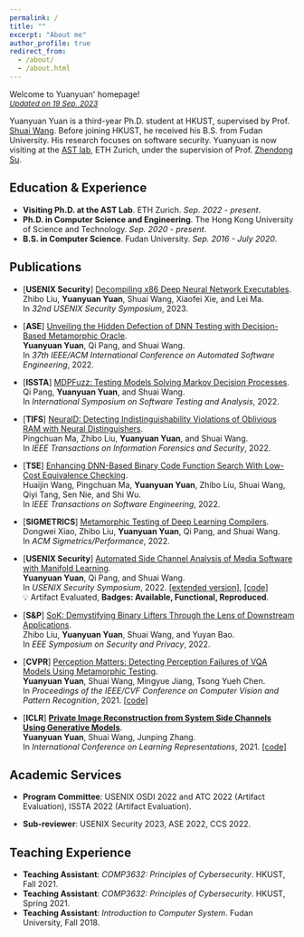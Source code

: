```yaml
---
permalink: /
title: ""
excerpt: "About me"
author_profile: true
redirect_from: 
  - /about/
  - /about.html
---
```


Welcome to Yuanyuan' homepage!  
*<font size="2"><u>Updated on 19 Sep. 2023</u></font>*

Yuanyuan Yuan is a third-year Ph.D. student at HKUST, supervised by Prof. [Shuai Wang](https://www.cse.ust.hk/~shuaiw/). Before joining HKUST, he received his B.S. from Fudan University. His research focuses on software security. Yuanyuan is now visiting at the [AST lab](https://ast.ethz.ch/), ETH Zurich, under the supervision of Prof. [Zhendong Su](https://people.inf.ethz.ch/suz/).

## Education & Experience

- **Visiting Ph.D. at the AST Lab**. ETH Zurich. *Sep. 2022 - present*.
- **Ph.D. in Computer Science and Engineering**. The Hong Kong University of Science and Technology. *Sep. 2020 - present*.
- **B.S. in Computer Science**. Fudan University. *Sep. 2016 - July 2020*.

## Publications

- [**USENIX Security**] <u>Decompiling x86 Deep Neural Network Executables</u>.  
Zhibo Liu, **Yuanyuan Yuan**, Shuai Wang, Xiaofei Xie, and Lei Ma.  
In *32nd USENIX Security Symposium*, 2023.

- [**ASE**] <u>Unveiling the Hidden Defection of DNN Testing with Decision-Based Metamorphic Oracle</u>.  
**Yuanyuan Yuan**, Qi Pang, and Shuai Wang.  
In *37th IEEE/ACM International Conference on Automated Software Engineering*, 2022.

- [**ISSTA**] <u>MDPFuzz: Testing Models Solving Markov Decision Processes</u>.  
Qi Pang, **Yuanyuan Yuan**, and Shuai Wang.  
In *International Symposium on Software Testing and Analysis*, 2022.

- [**TIFS**] <u>NeuralD: Detecting Indistinguishability Violations of Oblivious RAM with Neural Distinguishers</u>.  
Pingchuan Ma, Zhibo Liu, **Yuanyuan Yuan**, and Shuai Wang.  
In *IEEE Transactions on Information Forensics and Security*, 2022.

- [**TSE**] [Enhancing DNN-Based Binary Code Function Search With Low-Cost Equivalence Checking](https://ieeexplore.ieee.org/document/9707874).  
Huaijin Wang, Pingchuan Ma, **Yuanyuan Yuan**, Zhibo Liu, Shuai Wang, Qiyi Tang, Sen Nie, and Shi Wu.  
In *IEEE Transactions on Software Engineering*, 2022.

- [**SIGMETRICS**] <u>Metamorphic Testing of Deep Learning Compilers</u>.  
Dongwei Xiao, Zhibo Liu, **Yuanyuan Yuan**, Qi Pang, and Shuai Wang.  
In *ACM Sigmetrics/Performance*, 2022.

- [**USENIX Security**] [Automated Side Channel Analysis of Media Software with Manifold Learning](https://www.usenix.org/conference/usenixsecurity22/presentation/yuan).  
**Yuanyuan Yuan**, Qi Pang, and Shuai Wang.  
In *USENIX Security Symposium*, 2022. [[extended version]](https://arxiv.org/pdf/2112.04947.pdf), [[code]](https://github.com/Yuanyuan-Yuan/Manifold-SCA)  
💡 Artifact Evaluated, **Badges: Available, Functional, Reproduced**.

- [**S&P**] [SoK: Demystifying Binary Lifters Through the Lens of Downstream Applications](https://www.computer.org/csdl/proceedings-article/sp/2022/131600a453/1wKCev3wlbO).  
Zhibo Liu, **Yuanyuan Yuan**, Shuai Wang, and Yuyan Bao.  
In *EEE Symposium on Security and Privacy*, 2022.

- [**CVPR**] [Perception Matters: Detecting Perception Failures of VQA Models Using Metamorphic Testing](https://openaccess.thecvf.com/content/CVPR2021/html/Yuan_Perception_Matters_Detecting_Perception_Failures_of_VQA_Models_Using_Metamorphic_CVPR_2021_paper.html).  
**Yuanyuan Yuan**, Shuai Wang, Mingyue Jiang, Tsong Yueh Chen.  
In *Proceedings of the IEEE/CVF Conference on Computer Vision and Pattern Recognition*, 2021. [[code]](https://github.com/MetaVQA/MetaVQA)

- [**ICLR**] [**Private Image Reconstruction from System Side Channels Using Generative Models**](https://openreview.net/forum?id=y06VOYLcQXa).  
**Yuanyuan Yuan**, Shuai Wang, Junping Zhang.  
In *International Conference on Learning Representations*, 2021. [[code]](https://github.com/genSCA/genSCA)

<!-- ## Talks

- Private Image Reconstruction from System Side Channels Using Generative Models.  
[AI Time](http://www.aitime.cn/). 26 May 2021.  -->

## Academic Services

- **Program Committee**: USENIX OSDI 2022 and ATC 2022 (Artifact Evaluation), ISSTA 2022 (Artifact Evaluation).

- **Sub-reviewer**: USENIX Security 2023, ASE 2022, CCS 2022.
<!-- POPL 2020 Artifact Evaluation, ICICS 2020, ICICS 2021, AsiaCCS 2021, AsiaCCS 2022, Journal of System and Software.  -->

## Teaching Experience

- **Teaching Assistant**: *COMP3632: Principles of Cybersecurity*. HKUST, Fall 2021.
- **Teaching Assistant**: *COMP3632: Principles of Cybersecurity*. HKUST, Spring 2021.
- **Teaching Assistant**: *Introduction to Computer System*. Fudan University, Fall 2018.


<p align="center">
  <script type="text/javascript" src="//rf.revolvermaps.com/0/0/8.js?i=58fqm6u2ofs&amp;m=0&amp;c=ff0000&amp;cr1=ffffff&amp;f=arial&amp;l=33" async="async"></script>
</p>